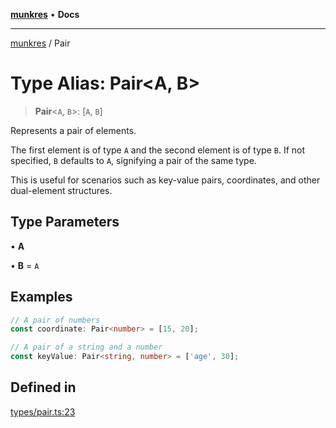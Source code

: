 [**munkres**](../README.md) • **Docs**

***

[munkres](../globals.md) / Pair

# Type Alias: Pair\<A, B\>

> **Pair**\<`A`, `B`\>: [`A`, `B`]

Represents a pair of elements.

The first element is of type `A` and the second element is of type `B`.
If not specified, `B` defaults to `A`, signifying a pair of the same
type.

This is useful for scenarios such as key-value pairs, coordinates, and
other dual-element structures.

## Type Parameters

• **A**

• **B** = `A`

## Examples

```typescript
// A pair of numbers
const coordinate: Pair<number> = [15, 20];
```

```typescript
// A pair of a string and a number
const keyValue: Pair<string, number> = ['age', 30];
```

## Defined in

[types/pair.ts:23](https://github.com/havelessbemore/munkres/blob/96ca8c3d8a7149b86376a9ca1eea1dab78a6109c/src/types/pair.ts#L23)
